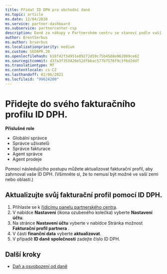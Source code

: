 ```yaml
---
title: Přidat ID DPH pro obchodní daně
ms.topic: article
ms.date: 12/04/2020
ms.service: partner-dashboard
ms.subservice: partnercenter-csp
description: Daně za nákupy v Partnerském centru se stanoví podle vaší firemní adresy. Firmy v některých zemích můžou poskytovat číslo DPH nebo místní ekvivalent.
author: BrentSerbus
ms.author: brserbus
ms.localizationpriority: medium
ms.custom: SEOAPR.20
ms.openlocfilehash: b18f42f34951e09272d59c75b4588e962809ce62
ms.sourcegitcommit: d37a3f353426e52dfbbac577b7576f9c3f6d2ddf
ms.translationtype: MT
ms.contentlocale: cs-CZ
ms.lasthandoff: 02/06/2021
ms.locfileid: "99624200"
---
```

# <a name="add-a-vat-id-to-your-billing-profile"></a>Přidejte do svého fakturačního profilu ID DPH.

**Příslušné role**

- Globální správce
- Správce uživatelů
- Správce fakturace
- Agent správce
- Agent prodeje

Pomocí následujícího postupu můžete aktualizovat fakturační profil, aby zahrnoval vaše ID DPH. (Všimněte si, že to nemusí být možné ve vaší zemi nebo oblasti.)

## <a name="update-your-billing-profile-with-your-vat-id"></a>Aktualizujte svůj fakturační profil pomocí ID DPH.

1. Přihlaste se k [řídicímu panelu partnerského centra](https://partner.microsoft.com/dashboard/).
2. V nabídce **Nastavení** (ikona ozubeného kolečka) vyberte **Nastavení účtu**.
3. Na stránce **Nastavení účtu** vyberte v nabídce Stránka možnost **Fakturační profil partnera** .
4. V části **finanční data** vyberte **aktualizovat**.
5. V případě **ID daně společnosti** zadejte číslo ID DPH.

## <a name="next-steps"></a>Další kroky

- [Daň a osvobození od daně](tax-and-tax-exemptions.md)
